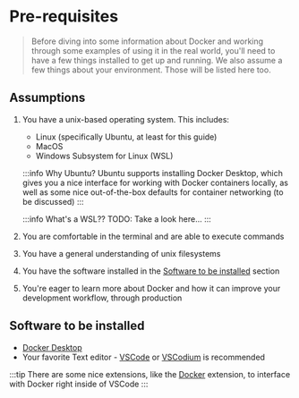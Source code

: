 # Pre-requisites

> Before diving into some information about Docker and working through some examples of using it in the real world, you'll need to have a few things installed to get up and running. We also assume a few things about your environment. Those will be listed here too.

## Assumptions

1. You have a unix-based operating system. This includes:

   - Linux (specifically Ubuntu, at least for this guide)
   - MacOS
   - Windows Subsystem for Linux (WSL)

   :::info Why Ubuntu?
   Ubuntu supports installing Docker Desktop, which gives you a nice interface for working with Docker containers locally, as well as some nice out-of-the-box defaults for container networking (to be discussed)
   :::

   :::info What's a WSL??
   TODO: Take a look here...
   :::

2. You are comfortable in the terminal and are able to execute commands

3. You have a general understanding of unix filesystems

4. You have the software installed in the [Software to be installed](#software-to-be-installed) section

5. You're eager to learn more about Docker and how it can improve your development workflow, through production

## Software to be installed

- [Docker Desktop](https://docs.docker.com/desktop/)
- Your favorite Text editor - [VSCode](https://code.visualstudio.com/) or [VSCodium](https://vscodium.com/) is recommended

:::tip
There are some nice extensions, like the [Docker](https://marketplace.visualstudio.com/items?itemName=ms-azuretools.vscode-docker) extension, to interface with Docker right inside of VSCode
:::

